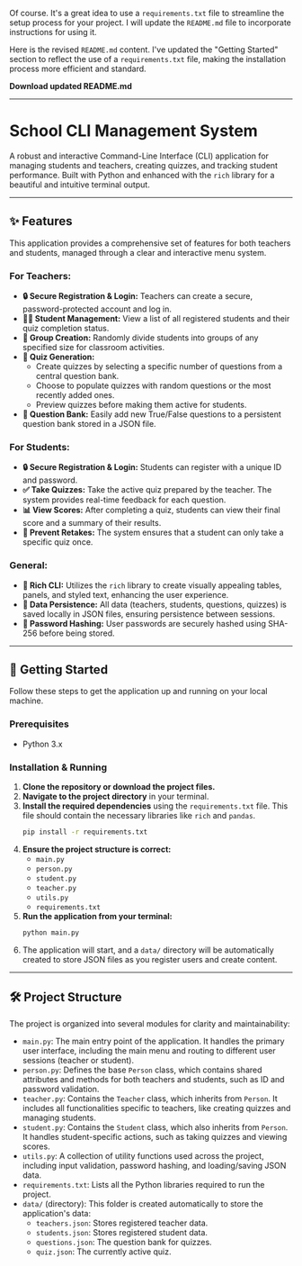 Of course. It's a great idea to use a `requirements.txt` file to streamline the setup process for your project. I will update the `README.md` file to incorporate instructions for using it.

Here is the revised `README.md` content. I've updated the "Getting Started" section to reflect the use of a `requirements.txt` file, making the installation process more efficient and standard.

**Download updated README.md**

---

# School CLI Management System

A robust and interactive Command-Line Interface (CLI) application for managing students and teachers, creating quizzes, and tracking student performance. Built with Python and enhanced with the `rich` library for a beautiful and intuitive terminal output.

---

## ✨ Features

This application provides a comprehensive set of features for both teachers and students, managed through a clear and interactive menu system.

### For Teachers:
- **🔒 Secure Registration & Login:** Teachers can create a secure, password-protected account and log in.
- **👨‍🏫 Student Management:** View a list of all registered students and their quiz completion status.
- **🎲 Group Creation:** Randomly divide students into groups of any specified size for classroom activities.
- **📝 Quiz Generation:**
    - Create quizzes by selecting a specific number of questions from a central question bank.
    - Choose to populate quizzes with random questions or the most recently added ones.
    - Preview quizzes before making them active for students.
- **🏦 Question Bank:** Easily add new True/False questions to a persistent question bank stored in a JSON file.

### For Students:
- **🔒 Secure Registration & Login:** Students can register with a unique ID and password.
- **✅ Take Quizzes:** Take the active quiz prepared by the teacher. The system provides real-time feedback for each question.
- **📊 View Scores:** After completing a quiz, students can view their final score and a summary of their results.
- **🚫 Prevent Retakes:** The system ensures that a student can only take a specific quiz once.

### General:
- **🎨 Rich CLI:** Utilizes the `rich` library to create visually appealing tables, panels, and styled text, enhancing the user experience.
- **💾 Data Persistence:** All data (teachers, students, questions, quizzes) is saved locally in JSON files, ensuring persistence between sessions.
- **🔑 Password Hashing:** User passwords are securely hashed using SHA-256 before being stored.

---

## 🚀 Getting Started

Follow these steps to get the application up and running on your local machine.

### Prerequisites

- Python 3.x

### Installation & Running

1.  **Clone the repository or download the project files.**
2.  **Navigate to the project directory** in your terminal.
3.  **Install the required dependencies** using the `requirements.txt` file. This file should contain the necessary libraries like `rich` and `pandas`.
    ```bash
    pip install -r requirements.txt
    ```
4.  **Ensure the project structure is correct:**
    - `main.py`
    - `person.py`
    - `student.py`
    - `teacher.py`
    - `utils.py`
    - `requirements.txt`
5.  **Run the application from your terminal:**
    ```bash
    python main.py
    ```
6.  The application will start, and a `data/` directory will be automatically created to store JSON files as you register users and create content.

---

## 🛠️ Project Structure

The project is organized into several modules for clarity and maintainability:

-   `main.py`: The main entry point of the application. It handles the primary user interface, including the main menu and routing to different user sessions (teacher or student).
-   `person.py`: Defines the base `Person` class, which contains shared attributes and methods for both teachers and students, such as ID and password validation.
-   `teacher.py`: Contains the `Teacher` class, which inherits from `Person`. It includes all functionalities specific to teachers, like creating quizzes and managing students.
-   `student.py`: Contains the `Student` class, which also inherits from `Person`. It handles student-specific actions, such as taking quizzes and viewing scores.
-   `utils.py`: A collection of utility functions used across the project, including input validation, password hashing, and loading/saving JSON data.
-   `requirements.txt`: Lists all the Python libraries required to run the project.
-   `data/` (directory): This folder is created automatically to store the application's data:
    -   `teachers.json`: Stores registered teacher data.
    -   `students.json`: Stores registered student data.
    -   `questions.json`: The question bank for quizzes.
    -   `quiz.json`: The currently active quiz.